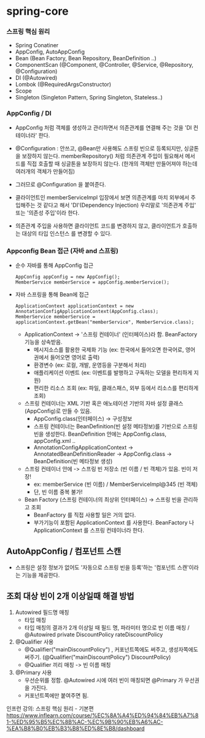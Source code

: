 # spring-core
### 스프링 핵심 원리

* Spring Conatiner
* AppConfig, AutoAppConfig
* Bean (Bean Factory, Bean Repository, BeanDefinition ..)
* ComponentScan (@Component, @Controller, @Service, @Repository, @Configuration)
* DI (@Autowired)
* Lombok (@RequiredArgsConstructor)
* Scope
* Singleton (Singleton Pattern, Spring Singleton, Stateless..)


### AppConfig / DI
- AppConfig 처럼 객체를 생성하고 관리하면서 의존관계를 연결해 주는 것을 'DI 컨테이너라' 한다.
- @Configuration : 안쓰고, @Bean만 사용해도 스프링 빈으로 등록되지만, 싱글톤을 보장하지 않는다. memberRepository() 처럼 의존관계 주입이 필요해서 메서드를 직접 호출할 때 싱글톤을 보장하지 않는다. (한개의 객체만 만들어져야 하는데 여러개의 객체가 만들어짐)
- 그러므로 @Configuration 을 붙여준다.


- 클라이언트인 memberServiceImpl 입장에서 보면 의존관계를 마치 외부에서 주입해주는 것 같다고 해서 'DI'(Dependency Injection) 우리말로 '의존관계 주입' 또는 '의존성 주입'이라 한다.
- 의존관계 주입을 사용하면 클라이언트 코드를 변경하지 않고, 클라이언트가 호출하는 대상의 타입 인스턴스 를 변경할 수 있다.


### Appconfig Bean 접근 (자바 and 스프링)
* 순수 자바를 통해 AppConfig 접근
  ```
  AppConfig appConfig = new AppConfig();
  MemberService memberService = appConfig.memberService();
  ```
* 자바 스프링을 통해 Bean에 접근
  ```
  ApplicationContext applicationContext = new AnnotationConfigApplicationContext(AppConfig.class);
  MemberService memberService = applicationContext.getBean("memberService", MemberService.class);
  ```
  
  - ApplicationContext -> '스프링 컨테이너' (인터페이스)라 함. BeanFactory 기능을 상속받음.
    - 메시지소스를 활용한 국제화 기능 (ex: 한국에서 들어오면 한국어로, 영어권에서 들어오면 영어로 출력)
    - 환경변수 (ex: 로컬, 개발, 운영등을 구분해서 처리)
    - 애플리케이션 이벤트 (ex: 이벤트를 발행하고 구독하는 모델을 편리하게 지원)
    - 편리한 리소스 조회 (ex: 파일, 클래스패스, 외부 등에서 리소스를 편리하게 조회)
  - 스프링 컨테이너는 XML 기반 혹은 애노테이션 기반의 자바 설정 클래스(AppConfig)로 만들 수 있음.
    - AppConfig.class(인터페이스) -> 구성정보
    - 스프링 컨테이너는 BeanDefinition(빈 설정 메타정보)를 기반으로 스프링 빈을 생성한다. BeanDefinition 안에는 AppConfig.class, appConfig.xml ..
    - AnnotationConfigApplicationContext -> AnnotatedBeanDefinitionReader -> AppConfig.class -> BeanDefinition(빈 메타정보 생성)
  - 스프링 컨테이너 안에 -> 스프링 빈 저장소 (빈 이름 / 빈 객체)가 있음. 빈이 저장!
    - ex: memberService (빈 이름) / MemberServiceImpl@345 (빈 객체)
    - 단, 빈 이름 중복 불가!
  - Bean Factory (스프링 컨테이너의 최상위 인터페이스) -> 스프링 빈을 관리하고 조회
    - BeanFactory 를 직접 사용할 일은 거의 없다.
    - 부가기능이 포함된 ApplicationContext 를 사용한다. BeanFactory 나 ApplicationContext 를 스프링 컨테이너라 한다.


## AutoAppConfig / 컴포넌트 스캔
- 스프링은 설정 정보가 없어도 '자동으로 스프링 빈을 등록'하는 '컴포넌트 스캔'이라는 기능을 제공한다.


## 조회 대상 빈이 2개 이상일때 해결 방법
 1. Autowired 필드명 매칭
      - 타입 매칭
      - 타입 매칭의 결과가 2개 이상일 때 필드 명, 파라미터 명으로 빈 이름 매칭 / @Autowired private DiscountPolicy rateDiscountPolicy
 2. @Qualifier 사용
      - @Qualifier("mainDiscountPolicy") , 커포넌트쪽에도 써주고, 생성자쪽에도 써주기. (@Qualifier("mainDiscountPolicy") DiscountPolicy)
      - @Qualifier 끼리 매칭 -> 빈 이름 매칭
 3. @Primary 사용
      - 우선순위를 정함. @Autowired 시에 여러 빈이 매칭되면 @Primary 가 우선권을 가진다.
      - 커포넌트쪽에만 붙여주면 됨.


인프런 강의: 스프링 핵심 원리 - 기본편
https://www.inflearn.com/course/%EC%8A%A4%ED%94%84%EB%A7%81-%ED%95%B5%EC%8B%AC-%EC%9B%90%EB%A6%AC-%EA%B8%B0%EB%B3%B8%ED%8E%B8/dashboard
